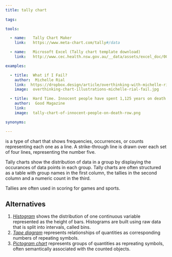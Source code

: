 ```yaml
---
title: tally chart
  
tags:

tools:

  - name:   Tally Chart Maker
    link:   https://www.meta-chart.com/tally#/data

  - name:   Microsoft Excel (Tally chart template download)
    link:   http://www.cec.health.nsw.gov.au/__data/assets/excel_doc/0008/339956/Tally-sheet-template.xls

examples:

  - title:  What if I Fail?
    author:  Michelle Rial
    link:  https://dropbox.design/article/overthinking-with-michelle-rial
    image:  overthinking-chart-illustrations-michelle-rial-fail.jpg

  - title:  Hard Time. Innocent people have spent 1,125 years on death row.
    author:  Good Magazine
    link:  
    image:  tally-chart-of-innocent-people-on-death-row.png

synonyms:

---
```


is a type of chart that shows frequencies, occurrences, or counts representing each one as a line. A strike-through line is drawn over each set of four lines, representing the number five.

<!--more-->
Tally charts show the distribution of data in a group by displaying the occurances of data points in each group. Tally charts are often structured as a table with group names in the first column, the tallies in the second column and a numeric count in the third.

Tallies are often used in scoring for games and sports.

## Alternatives
1. [*Histogram*](/histogram) shows the distribution of one continuous variable represented as the height of bars. Histograms are built using raw data that is split into intervals, called bins. 
2. [*Tape diagram*](/tape-diagram) represents relationships of quantities as corresponding numbers of repeating symbols.
3. [*Pictogram chart*](/pictogram-chart) represents groups of quantities as repreating symbols, often semantically associated with the counted objects. 
